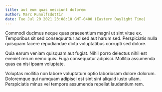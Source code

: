 ```yaml
---
title: aut eum quas nesciunt dolorem
author: Marc Runolfsdottir
date: Tue Jul 20 2021 23:08:10 GMT-0400 (Eastern Daylight Time)
---
```

Commodi ducimus neque quas praesentium magni ut sint vitae ex. Temporibus sit sed consequuntur ad sed aut harum sed. Perspiciatis nulla quisquam facere repudiandae dicta voluptatibus corrupti sed dolore.

 Quia earum veniam quisquam aut fugiat. Nihil porro delectus nihil est eveniet rerum nemo quis. Fuga consequatur adipisci. Mollitia assumenda quas ea nisi ipsam voluptate.

 Voluptas mollitia non labore voluptatum optio laboriosam dolore dolorum. Doloremque qui numquam adipisci est sint sint aliquid iusto ullam. Perspiciatis minus vel tempore assumenda repellat laudantium rem.